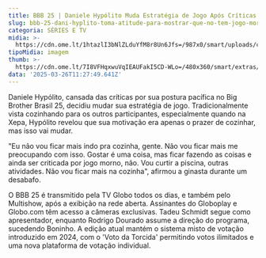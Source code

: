 ```yaml
---
title: BBB 25 | Daniele Hypólito Muda Estratégia de Jogo Após Críticas de Adversários
slug: bbb-25-dani-hyplito-toma-atitude-para-mostrar-que-no-tem-jogo-morno
categoria: SÉRIES E TV
midia: >-
  https://cdn.ome.lt/1htazlI3bNlZLduYfM8r8Un6Jfs=/987x0/smart/uploads/conteudo/fotos/bbb25-daniele-hypolito-atitude.jpg
tipoMidia: imagem
thumb: >-
  https://cdn.ome.lt/7I8VFHqxwuVqIEAUFakI5CD-WLo=/480x360/smart/extras/conteudos/bbb25-daniele-hypolito-atitude-peq.jpg
data: '2025-03-26T11:27:49.641Z'
---
```


Daniele Hypólito, cansada das críticas por sua postura pacífica no Big Brother Brasil 25, decidiu mudar sua estratégia de jogo. Tradicionalmente vista cozinhando para os outros participantes, especialmente quando na Xepa, Hypólito revelou que sua motivação era apenas o prazer de cozinhar, mas isso vai mudar.

"Eu não vou ficar mais indo pra cozinha, gente. Não vou ficar mais me preocupando com isso. Gostar é uma coisa, mas ficar fazendo as coisas e ainda ser criticada por jogo morno, não. Vou curtir a piscina, outras atividades. Não vou ficar mais na cozinha", afirmou a ginasta durante um desabafo.

O BBB 25 é transmitido pela TV Globo todos os dias, e também pelo Multishow, após a exibição na rede aberta. Assinantes do Globoplay e Globo.com têm acesso a câmeras exclusivas. Tadeu Schmidt segue como apresentador, enquanto Rodrigo Dourado assume a direção do programa, sucedendo Boninho. A edição atual mantém o sistema misto de votação introduzido em 2024, com o 'Voto da Torcida' permitindo votos ilimitados e uma nova plataforma de votação individual.
